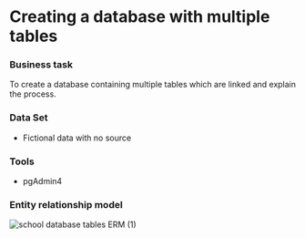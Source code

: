 # Creating a database with multiple tables

### Business task
To create a database containing multiple tables which are linked and explain the process.

### Data Set  
* Fictional data with no source
  
### Tools
* pgAdmin4

### Entity relationship model

![school database tables ERM (1)](https://user-images.githubusercontent.com/86682483/224049043-5e77c8fb-11fd-4dcc-b497-e8c18c0b61d2.png)

